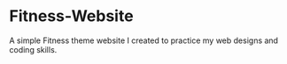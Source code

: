 # Fitness-Website
A simple Fitness theme website I created to practice my web designs and coding skills.
